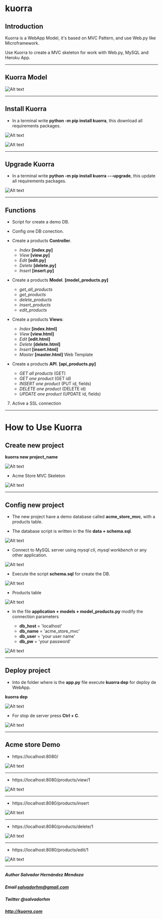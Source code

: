 # kuorra

## Introduction


Kuorra is a WebApp Model, it's based on MVC Pattern, and use Web.py like Microframework.

Use Kuorra to create a MVC skeleton for work with Web.py, MySQL and Heroku App.

****

## Kuorra Model

![Alt text](images/kuorra.png?raw=true "Kuorra model")

***

## Install Kuorra

+ In a terminal write **python -m pip install kuorra**, this download all requirements packages.

![Alt text](images/install_kourra.png?raw=true "Install Kuorra")

![Alt text](images/kuorra_installed.png?raw=true "Kuorra installed")


****

## Upgrade Kuorra

+ In a terminal write **python -m pip install kuorra ---upgrade**, this update all requirements packages.

![Alt text](images/kuorra_upgrade.png?raw=true "Kuorra upgrade")

****

## Functions

+ Script for create a demo DB.

+ Config one DB conection.

+ Create a products **Controller**.

  - *Index* **[index.py]**
  - *View* **[view.py]**
  - *Edit* **[edit.py]**
  - *Delete* **[delete.py]**
  - *Insert* **[insert.py]**

+ Create a products **Model**. **[model_products.py]**

  - *get_all_products*
  - *get_products*
  - *delete_products*
  - *insert_products*
  - *edit_products*

+ Create a products **Views**:

  - *Index* **[index.html]**
  - *View* **[view.html]**
  - *Edit* **[edit.html]**
  - *Delete* **[delete.html]**
  - *Insert* **[insert.html]**
  - *Master* **[master.html]** Web Template

+ Create a products **API**. **[api_products.py]**

  - *GET all products* (GET)
  - *GET one product* (GET id)
  - *INSERT one product* (PUT id, fields)
  - *DELETE one product* (DELETE id)
  - *UPDATE one product* (UPDATE id, fields)

7. Active a SSL connection

****
# How to Use Kuorra

## Create new project

**kuorra new project_name**

![Alt text](images/kuorra_new.png?raw=true "kuorra new")

+ Acme Store MVC Skeleton

![Alt text](images/vs_code.png?raw=true "VS code")

****

## Config new project

+ The new project have a demo database  called **acme_store_mvc**, with a products table.

+ The database script is written in the file **data + schema.sql**.

![Alt text](images/schme.png?raw=true "Schema")

+ Connect to MySQL server using *mysql cli*, *mysql workbench* or any other application.

![Alt text](images/mysql_0.png?raw=true "Mysql cli")

+ Execute the script **schema.sql** for create the DB.

![Alt text](images/mysql_1.png?raw=true "source schema.sql")

+ Products table

![Alt text](images/products.png?raw=true "Products table")

+ In the file **application + models + model_products.py** modify the connection parameters

  - **db_host** = 'localhost'
  - **db_name** = 'acme_store_mvc'
  - **db_user** = 'your user name'
  - **db_pw** = 'your password'

![Alt text](images/config.png?raw=true "Config")

****

## Deploy project

+ Into de folder where is the **app.py** file execute **kuorra dep** for deploy de WebApp.

**kuorra dep**

![Alt text](images/kuorra_dep.png?raw=true "kuorra dep")

+ For stop de server press **Ctrl + C**.

![Alt text](images/kuorra_stop.png?raw=true "Stop")

****

## Acme store Demo

+ https://localhost:8080/

![Alt text](images/kuorra_index.png?raw=true "index.html")

****

+ https://localhost:8080/products/view/1

![Alt text](images/kuorra_view.png?raw=true "view.html")

****

+ https://localhost:8080/products/insert

![Alt text](images/kuorra_insert.png?raw=true "insert.html")

****

+ https://localhost:8080/products/delete/1

![Alt text](images/kuorra_delete.png?raw=true "delete.html")

****

+ https://localhost:8080/products/edit/1

![Alt text](images/kuorra_edit.png?raw=true "edit.html")

****

##### Author Salvador Hernández Mendoza
##### Email salvadorhm@gmail.com
##### Twitter @salvadorhm
##### http://kuorra.com
